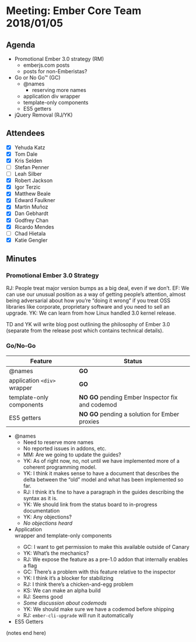 # Meeting: Ember Core Team 2018/01/05

## Agenda

- Promotional Ember 3.0 strategy (RM)
  - emberjs.com posts
  - posts for non-Emberistas?
- Go or No Go™ (GC)
  - @names
    - reserving more names
  - application div wrapper
  - template-only components
  - ES5 getters
- jQuery Removal (RJ/YK)

## Attendees

- [x] Yehuda Katz
- [x] Tom Dale
- [x] Kris Selden
- [ ] Stefan Penner
- [ ] Leah Silber
- [x] Robert Jackson
- [x] Igor Terzic
- [x] Matthew Beale
- [x] Edward Faulkner
- [x] Martin Muñoz
- [x] Dan Gebhardt
- [x] Godfrey Chan
- [x] Ricardo Mendes
- [ ] Chad Hietala
- [x] Katie Gengler

## Minutes

### Promotional Ember 3.0 Strategy

RJ: People treat major version bumps as a big deal, even if we don’t.
EF: We can use our unusual position as a way of getting people’s attention, almost being adversarial about how you’re “doing it wrong” if you treat OSS libraries like corporate, proprietary software and you need to sell an upgrade.
YK: We can learn from how Linux handled 3.0 kernel release.

TD and YK will write blog post outlining the philosophy of Ember 3.0 (separate from the release post which contains technical details).

### Go/No-Go

| **Feature**                 | **Status**                                        |
| --------------------------- | ------------------------------------------------- |
| @names                      | **GO**                                            |
| application `<div>` wrapper | **GO**                                            |
| template-only components    | **NO GO** pending Ember Inspector fix and codemod |
| ES5 getters                 | **NO GO** pending a solution for Ember proxies    |

- @names
  - Need to reserve more names
  - No reported issues in addons, etc.
  - MM: Are we going to update the guides?
  - YK: As of right now, no, not until we have implemented more of a coherent programming model.
  - YK: I think it makes sense to have a document that describes the delta between the “old” model and what has been implemented so far.
  - RJ: I think it’s fine to have a paragraph in the guides describing the syntax as it is.
  - YK: We should link from the status board to in-progress documentation
  - YK: Any objections?
  - *No objections heard*
- Application <div> wrapper and template-only components
  - GC: I want to get permission to make this available outside of Canary
  - YK: What’s the mechanics?
  - RJ: We expose the feature as a pre-1.0 addon that internally enables a flag
  - GC: There’s a problem with this feature relative to the inspector
  - YK: I think it’s a blocker for stabilizing
  - RJ: I think there’s a chicken-and-egg problem
  - KS: We can make an alpha build
  - RJ: Seems good
  - *Some discussion about codemods*
  - YK: We should make sure we have a codemod before shipping
  - RJ: `ember-cli-upgrade` will run it automatically
- ES5 Getters

(notes end here)

